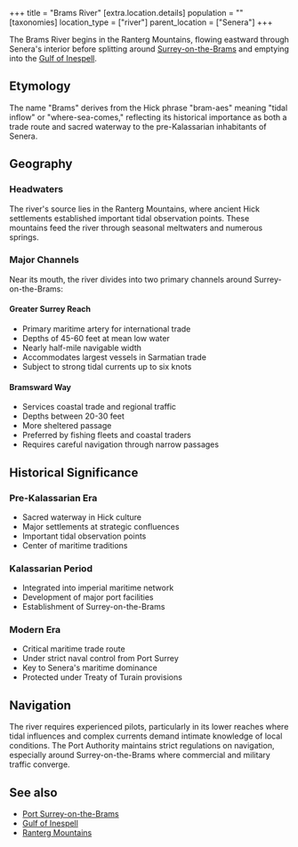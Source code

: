 +++
title = "Brams River"
[extra.location.details]
population = ""
[taxonomies]
location_type = ["river"]
parent_location = ["Senera"]
+++

The Brams River begins in the Ranterg Mountains, flowing eastward through
Senera's interior before splitting around
[Surrey-on-the-Brams](@/locations/surrey-on-the-brams.md) and emptying into the
[Gulf of Inespell](@/locations/gulf-of-inespell.md).

## Etymology

The name "Brams" derives from the Hick phrase "bram-aes" meaning "tidal inflow"
or "where-sea-comes," reflecting its historical importance as both a trade route
and sacred waterway to the pre-Kalassarian inhabitants of Senera.

## Geography

### Headwaters

The river's source lies in the Ranterg Mountains, where ancient Hick settlements
established important tidal observation points. These mountains feed the river
through seasonal meltwaters and numerous springs.

### Major Channels

Near its mouth, the river divides into two primary channels around
Surrey-on-the-Brams:

#### Greater Surrey Reach

- Primary maritime artery for international trade
- Depths of 45-60 feet at mean low water
- Nearly half-mile navigable width
- Accommodates largest vessels in Sarmatian trade
- Subject to strong tidal currents up to six knots

#### Bramsward Way

- Services coastal trade and regional traffic
- Depths between 20-30 feet
- More sheltered passage
- Preferred by fishing fleets and coastal traders
- Requires careful navigation through narrow passages

## Historical Significance

### Pre-Kalassarian Era

- Sacred waterway in Hick culture
- Major settlements at strategic confluences
- Important tidal observation points
- Center of maritime traditions

### Kalassarian Period

- Integrated into imperial maritime network
- Development of major port facilities
- Establishment of Surrey-on-the-Brams

### Modern Era

- Critical maritime trade route
- Under strict naval control from Port Surrey
- Key to Senera's maritime dominance
- Protected under Treaty of Turain provisions

## Navigation

The river requires experienced pilots, particularly in its lower reaches where
tidal influences and complex currents demand intimate knowledge of local
conditions. The Port Authority maintains strict regulations on navigation,
especially around Surrey-on-the-Brams where commercial and military traffic
converge.

## See also

- [Port Surrey-on-the-Brams](@/locations/port-surrey-on-the-brams.md)
- [Gulf of Inespell](@/locations/gulf-of-inespell.md)
- [Ranterg Mountains](@/locations/ranterg-mountains.md)
